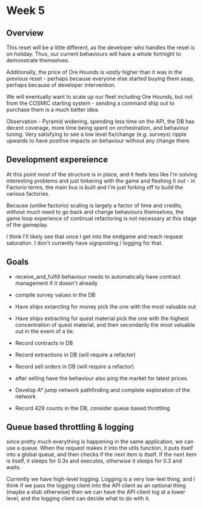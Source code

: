# Week 5 

## Overview

This reset will be a little different, as the developer who handles the reset is on holiday. Thus, our current behaviours will have a whole fortnight to demonstrate themselves.

Additionally, the price of Ore Hounds is *vastly* higher than it was in the previous reset - perhaps because everyone else started buying them asap, perhaps because of developer intervention. 

We will eventually want to scale up our fleet including Ore Hounds, but not from the COSMIC starting system - sending a command ship out to purchase them is a much better idea.

Observation - Pyramid widening, spending less time on the API, the DB has decent coverage, more time being spent on orchestration, and behaviour tuning.
Very satisfying to see a low level fix/change (e.g. surveys) ripple upwards to have positive impacts on behaviour without any change there.

## Development expereience

At this point most of the structure is in place, and it feels less like I'm solving interesting problems and just tinkering with the game and fleshing it out - in Factorio terms, the main bus is built and I'm just forking off to build the various factories.

Because (unlike factorio) scaling is largely a factor of time and credits, without much need to go back and change behaviours themselves, the game loop experience of continual refactoring is not necessary at this stage of the gameplay.

I think I'll likely see that once I get into the endgame and reach request saturation. I don't currently have signposting / logging for that.
 
## Goals

* receive_and_fulfill behaviour needs to automatically have contract management if it doesn't already
* compile survey values in the DB
 * Have ships extarcting for money pick the one with the most valuable out
 * Have ships extracting for quest material pick the one with the highest concentration of quest material, and then secondarily the most valuable out in the event of a tie.

* Record contracts in DB 
* Record extractions in DB (will require a refactor)
* Record sell orders in DB (will require a refactor)
 * after selling have the behaviour also ping the market for latest prices.

* Develop A* jump network pathfinding and complete exploration of the network
* Record 429 counts in the DB, consider queue based throttling 


## Queue based throttling & logging
since pretty much everything is happening in the same application, we can use a queue. 
When the request makes it into the utils function, it puts itself into a global queue, and then checks if the next item is itself. If the next item is itself, it sleeps for 0.3s and executes, otherwise it sleeps for 0.3 and waits.

Currently we have high-level logging.
Logging is a very low-leel thing, and I think if we pass the logging client into the API client as an optional thing (maybe a stub otherwise) then we can have the API client log at a lower level, and the logging client can decide what to do with it.
